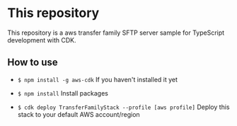 # This repository

This repository is a aws transfer family SFTP server sample for TypeScript development with CDK.

## How to use
 * `$ npm install -g aws-cdk`                                 If you haven't installed it yet

 * `$ npm install`                                            Install packages
 * `$ cdk deploy TransferFamilyStack --profile [aws profile]` Deploy this stack to your default AWS account/region  
